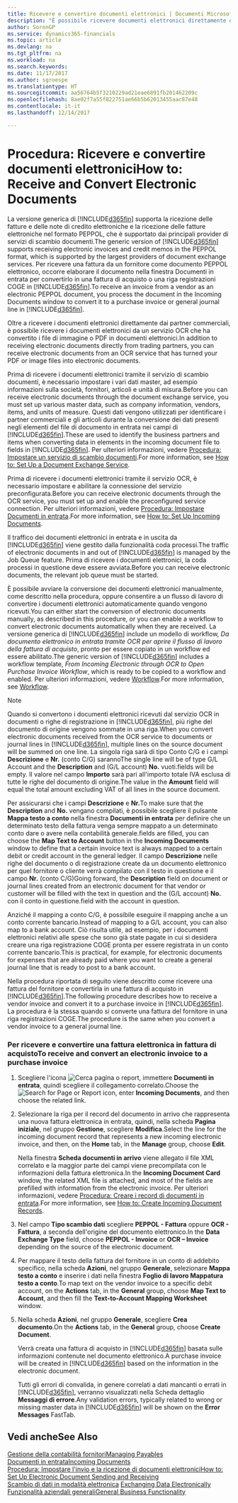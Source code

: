```yaml
---
title: Ricevere e convertire documenti elettronici | Documenti Microsoft
description: "È possibile ricevere documenti elettronici direttamente da partner commerciali o da un servizio OCR."
author: SorenGP
ms.service: dynamics365-financials
ms.topic: article
ms.devlang: na
ms.tgt_pltfrm: na
ms.workload: na
ms.search.keywords: 
ms.date: 11/17/2017
ms.author: sgroespe
ms.translationtype: HT
ms.sourcegitcommit: aa56764b5f3210229ad21eae6891fb201462209c
ms.openlocfilehash: 8ae02f7a55f822751ae66b5b62013455aac87e48
ms.contentlocale: it-it
ms.lasthandoff: 12/14/2017

---
```

# <a name="how-to-receive-and-convert-electronic-documents"></a><span data-ttu-id="79631-103">Procedura: Ricevere e convertire documenti elettronici</span><span class="sxs-lookup"><span data-stu-id="79631-103">How to: Receive and Convert Electronic Documents</span></span>
<span data-ttu-id="79631-104">La versione generica di [!INCLUDE[d365fin](includes/d365fin_md.md)] supporta la ricezione delle fatture e delle note di credito elettroniche e la ricezione delle fatture elettroniche nel formato PEPPOL, che è supportato dai principali provider di servizi di scambio documenti.</span><span class="sxs-lookup"><span data-stu-id="79631-104">The generic version of [!INCLUDE[d365fin](includes/d365fin_md.md)] supports receiving electronic invoices and credit memos in the PEPPOL format, which is supported by the largest providers of document exchange services.</span></span> <span data-ttu-id="79631-105">Per ricevere una fattura da un fornitore come documento PEPPOL elettronico, occorre elaborare il documento nella finestra Documenti in entrata per convertirlo in una fattura di acquisto o una riga registrazioni COGE in [!INCLUDE[d365fin](includes/d365fin_md.md)].</span><span class="sxs-lookup"><span data-stu-id="79631-105">To receive an invoice from a vendor as an electronic PEPPOL document, you process the document in the Incoming Documents window to convert it to a purchase invoice or general journal line in [!INCLUDE[d365fin](includes/d365fin_md.md)].</span></span>

 <span data-ttu-id="79631-106">Oltre a ricevere i documenti elettronici direttamente dai partner commerciali, è possibile ricevere i documenti elettronici da un servizio OCR che ha convertito i file di immagine o PDF in documenti elettronici.</span><span class="sxs-lookup"><span data-stu-id="79631-106">In addition to receiving electronic documents directly from trading partners, you can receive electronic documents from an OCR service that has turned your PDF or image files into electronic documents.</span></span>  

 <span data-ttu-id="79631-107">Prima di ricevere i documenti elettronici tramite il servizio di scambio documenti, è necessario impostare i vari dati master, ad esempio informazioni sulla società, fornitori, articoli e unità di misura.</span><span class="sxs-lookup"><span data-stu-id="79631-107">Before you can receive electronic documents through the document exchange service, you must set up various master data, such as company information, vendors, items, and units of measure.</span></span> <span data-ttu-id="79631-108">Questi dati vengono utilizzati per identificare i partner commerciali e gli articoli durante la conversione dei dati presenti negli elementi del file di documento in entrata nei campi di [!INCLUDE[d365fin](includes/d365fin_md.md)].</span><span class="sxs-lookup"><span data-stu-id="79631-108">These are used to identify the business partners and items when converting data in elements in the incoming document file to fields in [!INCLUDE[d365fin](includes/d365fin_md.md)].</span></span> <span data-ttu-id="79631-109">Per ulteriori informazioni, vedere [Procedura: Impostare un servizio di scambio documenti](across-how-to-set-up-a-document-exchange-service.md).</span><span class="sxs-lookup"><span data-stu-id="79631-109">For more information, see [How to: Set Up a Document Exchange Service](across-how-to-set-up-a-document-exchange-service.md).</span></span>  

 <span data-ttu-id="79631-110">Prima di ricevere i documenti elettronici tramite il servizio OCR, è necessario impostare e abilitare la connessione del servizio preconfigurata.</span><span class="sxs-lookup"><span data-stu-id="79631-110">Before you can receive electronic documents through the OCR service, you must set up and enable the preconfigured service connection.</span></span> <span data-ttu-id="79631-111">Per ulteriori informazioni, vedere [Procedura: Impostare Documenti in entrata](across-how-setup-income-documents.md).</span><span class="sxs-lookup"><span data-stu-id="79631-111">For more information, see [How to: Set Up Incoming Documents](across-how-setup-income-documents.md).</span></span>  

 <span data-ttu-id="79631-112">Il traffico dei documenti elettronici in entrata e in uscita da [!INCLUDE[d365fin](includes/d365fin_md.md)] viene gestito dalla funzionalità coda processi.</span><span class="sxs-lookup"><span data-stu-id="79631-112">The traffic of electronic documents in and out of [!INCLUDE[d365fin](includes/d365fin_md.md)] is managed by the Job Queue feature.</span></span> <span data-ttu-id="79631-113">Prima di ricevere i documenti elettronici, la coda processi in questione deve essere avviata.</span><span class="sxs-lookup"><span data-stu-id="79631-113">Before you can receive electronic documents, the relevant job queue must be started.</span></span>  

 <span data-ttu-id="79631-114">È possibile avviare la conversione dei documenti elettronici manualmente, come descritto nella procedura, oppure consentire a un flusso di lavoro di convertire i documenti elettronici automaticamente quando vengono ricevuti.</span><span class="sxs-lookup"><span data-stu-id="79631-114">You can either start the conversion of electronic documents manually, as described in this procedure, or you can enable a workflow to convert electronic documents automatically when they are received.</span></span> <span data-ttu-id="79631-115">La versione generica di [!INCLUDE[d365fin](includes/d365fin_md.md)] include un modello di workflow, *Da documento elettronico in entrata tramite OCR per aprire il flusso di lavoro della fattura di acquisto*, pronto per essere copiato in un workflow ed essere abilitato.</span><span class="sxs-lookup"><span data-stu-id="79631-115">The generic version of [!INCLUDE[d365fin](includes/d365fin_md.md)] includes a workflow template, *From Incoming Electronic through OCR to Open Purchase Invoice Workflow*, which is ready to be copied to a workflow and enabled.</span></span> <span data-ttu-id="79631-116">Per ulteriori informazioni, vedere [Workflow](across-workflow.md).</span><span class="sxs-lookup"><span data-stu-id="79631-116">For more information, see [Workflow](across-workflow.md).</span></span>  

> [!NOTE]  
>  <span data-ttu-id="79631-117">Quando si convertono i documenti elettronici ricevuti dal servizio OCR in documenti o righe di registrazione in [!INCLUDE[d365fin](includes/d365fin_md.md)], più righe del documento di origine vengono sommate in una riga.</span><span class="sxs-lookup"><span data-stu-id="79631-117">When you convert electronic documents received from the OCR service to documents or journal lines in [!INCLUDE[d365fin](includes/d365fin_md.md)], multiple lines on the source document will be summed on one line.</span></span> <span data-ttu-id="79631-118">La singola riga sarà di tipo Conto C/G e i campi **Descrizione** e **Nr.** (conto C/G) saranno</span><span class="sxs-lookup"><span data-stu-id="79631-118">The single line will be of type G/L Account and the **Description** and (G/L account) **No.**</span></span> <span data-ttu-id="79631-119">vuoti.</span><span class="sxs-lookup"><span data-stu-id="79631-119">fields will be empty.</span></span> <span data-ttu-id="79631-120">Il valore nel campo **Importo** sarà pari all'importo totale IVA esclusa di tutte le righe del documento di origine.</span><span class="sxs-lookup"><span data-stu-id="79631-120">The value in the **Amount** field will equal the total amount excluding VAT of all lines in the source document.</span></span>  
>   
>  <span data-ttu-id="79631-121">Per assicurarsi che i campi **Descrizione** e **Nr.**</span><span class="sxs-lookup"><span data-stu-id="79631-121">To make sure that the **Description** and **No.**</span></span> <span data-ttu-id="79631-122">vengano compilati, è possibile scegliere il pulsante **Mappa testo a conto** nella finestra **Documenti in entrata** per definire che un determinato testo della fattura venga sempre mappato a un determinato conto dare o avere nella contabilità generale.</span><span class="sxs-lookup"><span data-stu-id="79631-122">fields are filled, you can choose the **Map Text to Account** button in the **Incoming Documents** window to define that a certain invoice text is always mapped to a certain debit or credit account in the general ledger.</span></span> <span data-ttu-id="79631-123">Il campo **Descrizione** nelle righe del documento o di registrazione create da un documento elettronico per quel fornitore o cliente verrà compilato con il testo in questione e il campo **Nr.** (conto C/G)</span><span class="sxs-lookup"><span data-stu-id="79631-123">Going forward, the **Description** field on document or journal lines created from an electronic document for that vendor or customer will be filled with the text in question and the (G/L account) **No.**</span></span> <span data-ttu-id="79631-124">con il conto in questione.</span><span class="sxs-lookup"><span data-stu-id="79631-124">field with the account in question.</span></span>  
>   
>  <span data-ttu-id="79631-125">Anziché il mapping a conto C/G, è possibile eseguire il mapping anche a un conto corrente bancario.</span><span class="sxs-lookup"><span data-stu-id="79631-125">Instead of mapping to a G/L account, you can also map to a bank account.</span></span> <span data-ttu-id="79631-126">Ciò risulta utile, ad esempio, per i documenti elettronici relativi alle spese che sono già state pagate in cui si desidera creare una riga registrazione COGE pronta per essere registrata in un conto corrente bancario.</span><span class="sxs-lookup"><span data-stu-id="79631-126">This is practical, for example, for electronic documents for expenses that are already paid where you want to create a general journal line that is ready to post to a bank account.</span></span>  

 <span data-ttu-id="79631-127">Nella procedura riportata di seguito viene descritto come ricevere una fattura del fornitore e convertirla in una fattura di acquisto in [!INCLUDE[d365fin](includes/d365fin_md.md)].</span><span class="sxs-lookup"><span data-stu-id="79631-127">The following procedure describes how to receive a vendor invoice and convert it to a purchase invoice in [!INCLUDE[d365fin](includes/d365fin_md.md)].</span></span> <span data-ttu-id="79631-128">La procedura è la stessa quando si converte una fattura del fornitore in una riga registrazioni COGE.</span><span class="sxs-lookup"><span data-stu-id="79631-128">The procedure is the same when you convert a vendor invoice to a general journal line.</span></span>  

### <a name="to-receive-and-convert-an-electronic-invoice-to-a-purchase-invoice"></a><span data-ttu-id="79631-129">Per ricevere e convertire una fattura elettronica in fattura di acquisto</span><span class="sxs-lookup"><span data-stu-id="79631-129">To receive and convert an electronic invoice to a purchase invoice</span></span>  

1.  <span data-ttu-id="79631-130">Scegliere l'icona ![Cerca pagina o report](media/ui-search/search_small.png "icona Cerca pagina o report"), immettere **Documenti in entrata**, quindi scegliere il collegamento correlato.</span><span class="sxs-lookup"><span data-stu-id="79631-130">Choose the ![Search for Page or Report](media/ui-search/search_small.png "Search for Page or Report icon") icon, enter **Incoming Documents**, and then choose the related link.</span></span>  

2.  <span data-ttu-id="79631-131">Selezionare la riga per il record del documento in arrivo che rappresenta una nuova fattura elettronica in entrata, quindi, nella scheda **Pagina iniziale**, nel gruppo **Gestione**, scegliere **Modifica**.</span><span class="sxs-lookup"><span data-stu-id="79631-131">Select the line for the incoming document record that represents a new incoming electronic invoice, and then, on the **Home** tab, in the **Manage** group, choose **Edit**.</span></span>  

     <span data-ttu-id="79631-132">Nella finestra **Scheda documenti in arrivo** viene allegato il file XML correlato e la maggior parte dei campi viene precompilata con le informazioni della fattura elettronica.</span><span class="sxs-lookup"><span data-stu-id="79631-132">In the **Incoming Document Card** window, the related XML file is attached, and most of the fields are prefilled with information from the electronic invoice.</span></span> <span data-ttu-id="79631-133">Per ulteriori informazioni, vedere [Procedura: Creare i record di documenti in entrata](across-how-create-income-document-records.md).</span><span class="sxs-lookup"><span data-stu-id="79631-133">For more information, see [How to: Create Incoming Document Records](across-how-create-income-document-records.md).</span></span>  

3.  <span data-ttu-id="79631-134">Nel campo **Tipo scambio dati** scegliere **PEPPOL - Fattura** oppure **OCR - Fattura**, a seconda dell'origine del documento elettronico.</span><span class="sxs-lookup"><span data-stu-id="79631-134">In the **Data Exchange Type** field, choose **PEPPOL - Invoice** or **OCR – Invoice** depending on the source of the electronic document.</span></span>  

4.  <span data-ttu-id="79631-135">Per mappare il testo della fattura del fornitore in un conto di addebito specifico, nella scheda **Azioni**, nel gruppo **Generale**, selezionare **Mappa testo a conto** e inserire i dati nella finestra **Foglio di lavoro Mappatura testo a conto**.</span><span class="sxs-lookup"><span data-stu-id="79631-135">To map text on the vendor invoice to a specific debit account, on the **Actions** tab, in the **General** group, choose **Map Text to Account**, and then fill the **Text-to-Account Mapping Worksheet** window.</span></span>  

5.  <span data-ttu-id="79631-136">Nella scheda **Azioni**, nel gruppo **Generale**, scegliere **Crea documento**.</span><span class="sxs-lookup"><span data-stu-id="79631-136">On the **Actions** tab, in the **General** group, choose **Create Document**.</span></span>  

     <span data-ttu-id="79631-137">Verrà creata una fattura di acquisto in [!INCLUDE[d365fin](includes/d365fin_md.md)] basata sulle informazioni contenute nel documento elettronico.</span><span class="sxs-lookup"><span data-stu-id="79631-137">A purchase invoice will be created in [!INCLUDE[d365fin](includes/d365fin_md.md)] based on the information in the electronic document.</span></span>  

     <span data-ttu-id="79631-138">Tutti gli errori di convalida, in genere correlati a dati mancanti o errati in [!INCLUDE[d365fin](includes/d365fin_md.md)], verranno visualizzati nella Scheda dettaglio **Messaggi di errore**.</span><span class="sxs-lookup"><span data-stu-id="79631-138">Any validation errors, typically related to wrong or missing master data in [!INCLUDE[d365fin](includes/d365fin_md.md)] will be shown on the **Error Messages** FastTab.</span></span>  

## <a name="see-also"></a><span data-ttu-id="79631-139">Vedi anche</span><span class="sxs-lookup"><span data-stu-id="79631-139">See Also</span></span>  
[<span data-ttu-id="79631-140">Gestione della contabilità fornitori</span><span class="sxs-lookup"><span data-stu-id="79631-140">Managing Payables</span></span>](payables-manage-payables.md)  
[<span data-ttu-id="79631-141">Documenti in entrata</span><span class="sxs-lookup"><span data-stu-id="79631-141">Incoming Documents</span></span>](across-income-documents.md)  
[<span data-ttu-id="79631-142">Procedura: Impostare l'invio e la ricezione di documenti elettronici</span><span class="sxs-lookup"><span data-stu-id="79631-142">How to: Set Up Electronic Document Sending and Receiving</span></span>](across-how-to-set-up-electronic-document-sending-and-receiving.md)  
<span data-ttu-id="79631-143">[Scambio di dati in modalità elettronica](across-data-exchange.md) </span><span class="sxs-lookup"><span data-stu-id="79631-143">[Exchanging Data Electronically](across-data-exchange.md) </span></span>  
[<span data-ttu-id="79631-144">Funzionalità aziendali generali</span><span class="sxs-lookup"><span data-stu-id="79631-144">General Business Functionality</span></span>](ui-across-business-areas.md)  

